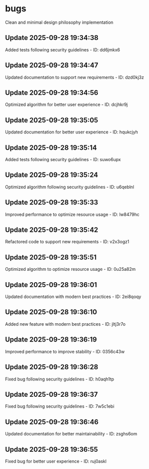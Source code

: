 # bugs
Clean and minimal design philosophy implementation

## Update 2025-09-28 19:34:38
Added tests following security guidelines - ID: dd6jmkx6


## Update 2025-09-28 19:34:47
Updated documentation to support new requirements - ID: dzd0kj3z


## Update 2025-09-28 19:34:56
Optimized algorithm for better user experience - ID: dcjhkr9j


## Update 2025-09-28 19:35:05
Updated documentation for better user experience - ID: hqukcjyh


## Update 2025-09-28 19:35:14
Added tests following security guidelines - ID: suwo6upx


## Update 2025-09-28 19:35:24
Optimized algorithm following security guidelines - ID: u6qeblnl


## Update 2025-09-28 19:35:33
Improved performance to optimize resource usage - ID: lw8479hc


## Update 2025-09-28 19:35:42
Refactored code to support new requirements - ID: v2x3ogz1


## Update 2025-09-28 19:35:51
Optimized algorithm to optimize resource usage - ID: 0u25a82m


## Update 2025-09-28 19:36:01
Updated documentation with modern best practices - ID: 2ei8qoqy


## Update 2025-09-28 19:36:10
Added new feature with modern best practices - ID: jltj3r7o


## Update 2025-09-28 19:36:19
Improved performance to improve stability - ID: 0356c43w


## Update 2025-09-28 19:36:28
Fixed bug following security guidelines - ID: h0aqh1tp


## Update 2025-09-28 19:36:37
Fixed bug following security guidelines - ID: 7w5c1ebi


## Update 2025-09-28 19:36:46
Updated documentation for better maintainability - ID: zsghs6om


## Update 2025-09-28 19:36:55
Fixed bug for better user experience - ID: ruj0askl


